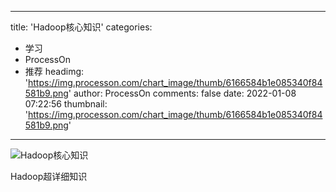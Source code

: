 
---
title: 'Hadoop核心知识'
categories: 
 - 学习
 - ProcessOn
 - 推荐
headimg: 'https://img.processon.com/chart_image/thumb/6166584b1e085340f84581b9.png'
author: ProcessOn
comments: false
date: 2022-01-08 07:22:56
thumbnail: 'https://img.processon.com/chart_image/thumb/6166584b1e085340f84581b9.png'
---

<div>   
<img class="thumb" alt="Hadoop核心知识" src="https://img.processon.com/chart_image/thumb/6166584b1e085340f84581b9.png" referrerpolicy="no-referrer">
<p>Hadoop超详细知识</p>  
</div>
            